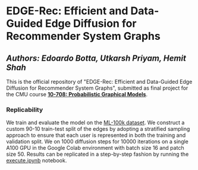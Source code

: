 # EDGE-Rec: Efficient and Data-Guided Edge Diffusion for Recommender System Graphs 
## *Authors: Edoardo Botta, Utkarsh Priyam, Hemit Shah*

This is the official repository of "EDGE-Rec: Efficient and Data-Guided Edge Diffusion for Recommender System Graphs", submitted as final project for the CMU course **[10-708: Probabilistic Graphical Models](https://andrejristeski.github.io/10708S24/)**.

### Replicability
We train and evaluate the model on the [ML-100k dataset](https://grouplens.org/datasets/movielens/100k/). We construct a custom 90-10 train-test split of the edges by adopting a stratified sampling approach to ensure that each user is represented in both the training and validation split.
We on 1000 diffusion steps for 10000 iterations on a single A100 GPU in the Google Colab environment with batch size 16 and patch size 50. 
Results can be replicated in a step-by-step fashion by running the [execute.ipynb](https://github.com/upriyam-cmu/10-708-Final-Project/blob/main/execute.ipynb) notebook.
